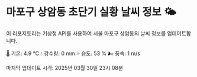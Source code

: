 
# 마포구 상암동 초단기 실황 날씨 정보 🌤️

이 리포지토리는 기상청 API를 사용하여 서울 마포구 상암동의 날씨 정보를 업데이트합니다. 

🌡️ 기온: 4.9 ℃
💧 강수량: 0 mm
💦 습도: 53 %
🌬️ 풍속: 1 m/s

마지막 업데이트 시각: 2025년 03월 30일 23시 08분    
